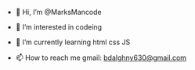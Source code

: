 - 👋 Hi, I’m @MarksMancode
- 👀 I’m interested in codeing
- 🌱 I’m currently learning html css  JS

- 📫 How to reach me gmail: bdalghny630@gmail.com


<!---
MarksMancode/MarksMancode is a ✨ special ✨ repository because its `README.md` (this file) appears on your GitHub profile.
You can click the Preview link to take a look at your changes.
--->
